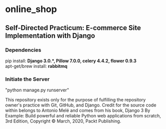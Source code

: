 # online_shop
## Self-Directed Practicum: E-commerce Site Implementation with Django

### Dependencies
pip install: <strong>Django 3.0.\*, Pillow 7.0.0, celery 4.4.2, flower 0.9.3</strong><br>
apt-get/brew install: <strong>rabbitmq</strong>

### Initiate the Server
"python manage.py runserver"

This repository exists only for the purpose of fulfilling the repository owner's practice with Git, GitHub, and Django.  Credit for the source code within belongs to Antonio Melé and comes from his book, Django 3 By Example: Build powerful and reliable Python web applications from scratch, 3rd Edition, Copyright &#169; March, 2020, Packt Publishing.
